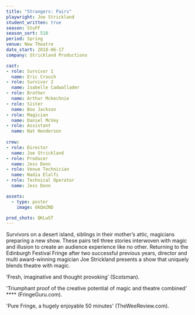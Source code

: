 ```yaml
---
title: "Strangers: Pairs"
playwright: Joe Strickland
student_written: true
season: StuFF
season_sort: 510
period: Spring
venue: New Theatre
date_start: 2018-06-17
company: Strickland Productions

cast:
- role: Survivor 1
  name: Eric Crouch
- role: Survivor 2
  name: Isabelle Cadwallader
- role: Brother
  name: Arthur Mckechnie
- role: Sister
  name: Boo Jackson
- role: Magician
  name: Daniel McVey
- role: Assistant
  name: Nat Henderson
  
crew:
- role: Director 
  name: Joe Strickland
- role: Producer 
  name: Jess Donn
- role: Venue Technician
  name: Nadia Elalfi
- role: Technical Operator
  name: Jess Donn

assets:
  - type: poster
    image: 6KQmZND

prod_shots: QKLwST
---
```


Survivors on a desert island, siblings in their mother’s attic, magicians preparing a new show. These pairs tell three stories interwoven with magic and illusion to create an audience experience like no other. Returning to the Edinburgh Festival Fringe after two successful previous years, director and multi award-winning magician Joe Strickland presents a show that uniquely blends theatre with magic. 

‘Fresh, imaginative and thought provoking’ (Scotsman). 

'Triumphant proof of the creative potential of magic and theatre combined' \*\*\*\* (FringeGuru.com). 

'Pure Fringe, a hugely enjoyable 50 minutes' (TheWeeReview.com).
